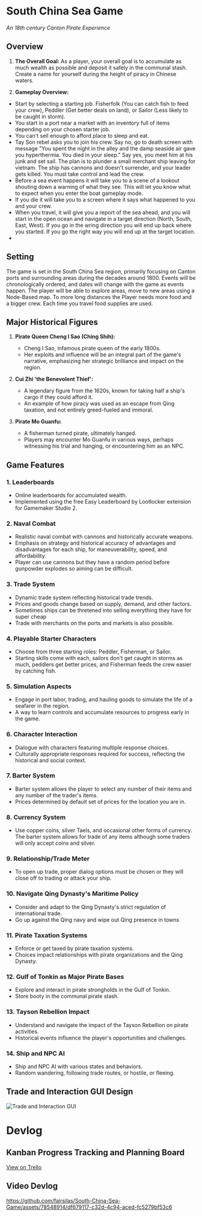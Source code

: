 # South China Sea Game
*An 18th century Canton Pirate Experience*

## Overview
1. **The Overall Goal:**
As a player, your overall goal is to accumulate as much wealth as possible and deposit it safely in the communal stash. Create a name for yourself during the height of piracy in Chinese waters.

3. **Gameplay Overview:**
- Start by selecting a starting job. Fisherfolk (You can catch fish to feed your crew), Peddler (Get better deals on land), or Sailor (Less likely to be caught in storm).
- You start in a port near a market with an inventory full of items depending on your chosen starter job.
- You can't sell enough to afford place to sleep and eat.
- Tay Son rebel asks you to join his crew. Say no, go to death screen with message "You spent the night in the alley and the damp seaside air gave you hyperthermia. You died in your sleep." Say yes, you meet him at his junk and set sail. The plan is to plunder a small merchant ship leaving for vietnam. The ship has cannons and doesn't surrender, and your leader gets killed. You must take control and lead the crew.
- Before a sea event happens it will take you to a scene of a lookout shouting down a warning of what they see. This will let you know what to expect when you enter the boat gameplay mode.
- If you die it will take you to a screen where it says what happened to you and your crew.
- When you travel, it will give you a report of the sea ahead, and you will start in the open ocean and navigate in a target direction (North, South, East, West). If you go in the wring direction you will end up back where you started. If you go the right way you will end up at the target location.
- 

## Setting
The game is set in the South China Sea region, primarily focusing on Canton ports and surrounding areas during the decades around 1800. Events will be chronologically ordered, and dates will change with the game as events happen. 
The player will be able to explore areas, move to new areas using a Node-Based map. To more long distances the Player needs more food and a bigger crew. Each time you travel food supplies are used.

## Major Historical Figures
1. **Pirate Queen Cheng I Sao (Ching Shih):**
   - Cheng I Sao, infamous pirate queen of the early 1800s.
   - Her exploits and influence will be an integral part of the game's narrative, emphasizing her strategic brilliance and impact on the region.
   
2. **Cui Zhi 'the Benevolent Thief':**
   - A legendary figure from the 1620s, known for taking half a ship's cargo if they could afford it.
   - An example of how piracy was used as an escape from Qing taxation, and not entirely greed-fueled and immoral.

3. **Pirate Mo Guanfu:**
   - A fisherman turned pirate, ultimately hanged.
   - Players may encounter Mo Guanfu in various ways, perhaps witnessing his trial and hanging, or encountering him as an NPC.

## Game Features

### 1. Leaderboards
   - Online leaderboards for accumulated wealth.
   - Implemented using the free Easy Leaderboard by Lootlocker extension for Gamemaker Studio 2.

### 2. Naval Combat
   - Realistic naval combat with cannons and historically accurate weapons.
   - Emphasis on strategy and historical accuracy of advantages and disadvantages for each ship, for maneuverability, speed, and affordability.
   - Player can use cannons but they have a random period before gunpowder explodes so aiming can be difficult.

### 3. Trade System
   - Dynamic trade system reflecting historical trade trends.
   - Prices and goods change based on supply, demand, and other factors.
   - Sometimes ships can be thretened into selling everything they have for super cheap
   - Trade with merchants on the ports and markets is also possible.

### 4. Playable Starter Characters
   - Choose from three starting roles: Peddler, Fisherman, or Sailor.
   - Starting skills come with each, sailors don't get caught in storms as much, peddlers get better prices, and Fisherman feeds the crew easier by catching fish.

### 5. Simulation Aspects
   - Engage in port labor, trading, and hauling goods to simulate the life of a seafarer in the region.
   - A way to learn controls and accumulate resources to progress early in the game.

### 6. Character Interaction
   - Dialogue with characters featuring multiple response choices.
   - Culturally appropriate responses required for success, reflecting the historical and social context.

### 7. Barter System
   - Barter system allows the player to select any number of their items and any number of the trader's items.
   - Prices determined by default set of prices for the location you are in.

### 8. Currency System
   - Use copper coins, silver Taels, and occasional other forms of currency. The barter system allows for trade of any items although some traders will only accept coins and silver.

### 9. Relationship/Trade Meter
   - To open up trade, proper dialog options must be chosen or they will close off to trading or attack your ship.

### 10. Navigate Qing Dynasty's Maritime Policy
   - Consider and adapt to the Qing Dynasty's strict regulation of international trade.
   - Go up against the Qing navy and wipe out Qing presence in towns

### 11. Pirate Taxation Systems
   - Enforce or get taxed by pirate taxation systems.
   - Choices impact relationships with pirate organizations and the Qing Dynasty.

### 12. Gulf of Tonkin as Major Pirate Bases
   - Explore and interact in pirate strongholds in the Gulf of Tonkin.
   - Store booty in the communal pirate stash.

### 13. Tayson Rebellion Impact
   - Understand and navigate the impact of the Tayson Rebellion on pirate activities.
   - Historical events influence the player's opportunities and challenges.

### 14. Ship and NPC AI
   - Ship and NPC AI with various states and behaviors.
   - Random wandering, following trade routes, or hostile, or fleeing.

## Trade and Interaction GUI Design
![Trade and Interaction GUI](https://github.com/fairsilas/South-China-Sea-Game/assets/78548914/5a1cd6a0-009a-4b4d-a667-26ba0905f5e8)

# Devlog
## Kanban Progress Tracking and Planning Board
[View on Trello](https://trello.com/invite/b/jBClh6PV/ATTI62c029b46cbe234f15bd9bdd77485cb49BF17F04/game-development)

## Video Devlog



https://github.com/fairsilas/South-China-Sea-Game/assets/78548914/df679117-c32d-4c94-aced-fc5279bf53c6





